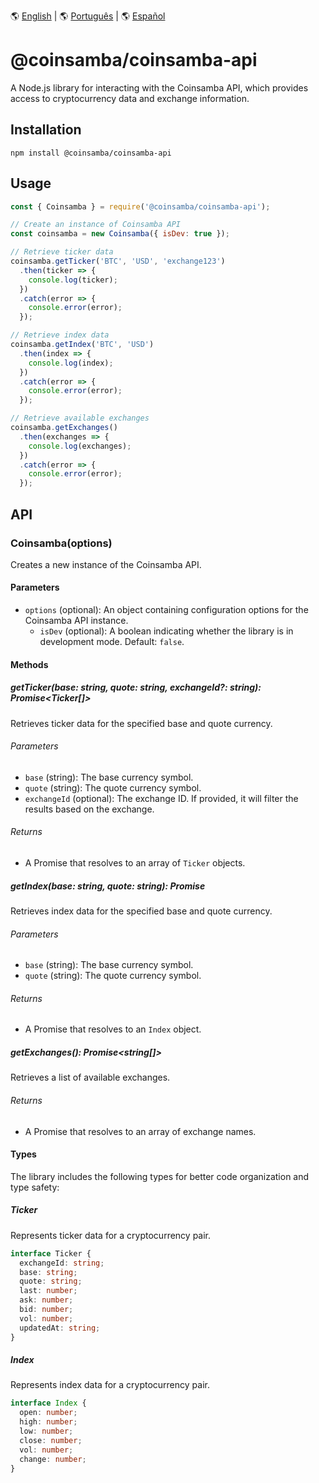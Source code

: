 🌎 [English](README.md) | 🌎 [Português](README.pt.md) | 🌎 [Español](README.es.md)

# @coinsamba/coinsamba-api

A Node.js library for interacting with the Coinsamba API, which provides access to cryptocurrency data and exchange information.

## Installation

```shell
npm install @coinsamba/coinsamba-api
```

## Usage

```javascript
const { Coinsamba } = require('@coinsamba/coinsamba-api');

// Create an instance of Coinsamba API
const coinsamba = new Coinsamba({ isDev: true });

// Retrieve ticker data
coinsamba.getTicker('BTC', 'USD', 'exchange123')
  .then(ticker => {
    console.log(ticker);
  })
  .catch(error => {
    console.error(error);
  });

// Retrieve index data
coinsamba.getIndex('BTC', 'USD')
  .then(index => {
    console.log(index);
  })
  .catch(error => {
    console.error(error);
  });

// Retrieve available exchanges
coinsamba.getExchanges()
  .then(exchanges => {
    console.log(exchanges);
  })
  .catch(error => {
    console.error(error);
  });
```

## API

### Coinsamba(options)

Creates a new instance of the Coinsamba API.

#### Parameters

- `options` (optional): An object containing configuration options for the Coinsamba API instance.
  - `isDev` (optional): A boolean indicating whether the library is in development mode. Default: `false`.

#### Methods

##### getTicker(base: string, quote: string, exchangeId?: string): Promise<Ticker[]>

Retrieves ticker data for the specified base and quote currency.

###### Parameters

- `base` (string): The base currency symbol.
- `quote` (string): The quote currency symbol.
- `exchangeId` (optional): The exchange ID. If provided, it will filter the results based on the exchange.

###### Returns

- A Promise that resolves to an array of `Ticker` objects.

##### getIndex(base: string, quote: string): Promise<Index>

Retrieves index data for the specified base and quote currency.

###### Parameters

- `base` (string): The base currency symbol.
- `quote` (string): The quote currency symbol.

###### Returns

- A Promise that resolves to an `Index` object.

##### getExchanges(): Promise<string[]>

Retrieves a list of available exchanges.

###### Returns

- A Promise that resolves to an array of exchange names.

#### Types

The library includes the following types for better code organization and type safety:

##### Ticker

Represents ticker data for a cryptocurrency pair.

```typescript
interface Ticker {
  exchangeId: string;
  base: string;
  quote: string;
  last: number;
  ask: number;
  bid: number;
  vol: number;
  updatedAt: string;
}
```

##### Index

Represents index data for a cryptocurrency pair.

```typescript
interface Index {
  open: number;
  high: number;
  low: number;
  close: number;
  vol: number;
  change: number;
}
```
